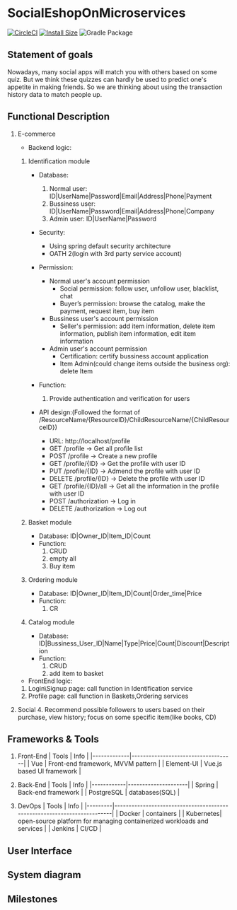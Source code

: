 # SocialEshopOnMicroservices
[![CircleCI](https://circleci.com/gh/vercel/micro/tree/master.svg?style=shield)](https://circleci.com/gh/vercel/micro/tree/master)
[![Install Size](https://packagephobia.now.sh/badge?p=micro)](https://packagephobia.now.sh/result?p=micro)
![Gradle Package](https://github.com/ycpi/SocialEshopOnMicroservices/workflows/Gradle%20Package/badge.svg)

## Statement of goals
Nowadays, many social apps will match you with others based on some quiz. But we think these quizzes can hardly be used to predict one's appetite in making friends. So we are thinking about using the transaction history data to match people up. 

## Functional Description
1. E-commerce
   	- Backend logic: 
	1. Identification module
		- Database: 
            1. Normal user: ID|UserName|Password|Email|Address|Phone|Payment
            2. Bussiness user: ID|UserName|Password|Email|Address|Phone|Company
            3. Admin user: ID|UserName|Password
		
		- Security:
  		    - Using spring default security architecture
  		    - OATH 2(login with 3rd party service account)
        
		- Permission:
    		- Normal user's account permission
    			- Social permission: follow user, unfollow user, blacklist, chat
    			- Buyer’s permission: browse the catalog, make the payment, request item, buy item
    		- Bussiness user's account permission
        		- Seller's permission: add item information, delete item information, publish item information, edit item information
    		- Admin user's account permission
        		- Certification: certify bussiness account application
    			- Item Admin(could change items outside the business org): delete Item
  			 
     	- Function:
			1. Provide authentication and verification for users 
   
      	- API design:(Followed the format of /ResourceName/{ResourceID}/ChildResourceName/{ChildResourceID})
      		- URL: http://localhost/profile
      		- GET /profile -> Get all profile list
      		- POST /profile ->  Create a new profile
      		- GET /profile/{ID} -> Get the profile with user ID 
      		- PUT /profile/{ID} -> Admend the profile with user ID
      		- DELETE /profile/{ID} -> Delete the profile with user ID 
      		- GET /profile/{ID}/all -> Get all the information in the profile with user ID 
      		- POST /authorization -> Log in
      		- DELETE /authorization -> Log out
					 
    1. Basket module
        - Database:
			ID|Owner_ID|Item_ID|Count
		- Function:
			1. CRUD 
			2. empty all
			3. Buy item

	2. Ordering module
		- Database:
			ID|Owner_ID|Item_ID|Count|Order_time|Price
		- Function:
			1. CR 

    4. Catalog module
		- Database:
			ID|Bussiness_User_ID|Name|Type|Price|Count|Discount|Description
		- Function:
			1. CRUD
			2. add item to basket 
   
   - FrontEnd logic:
	1. Login\Signup page:
		call function in Identification service
	3. Profile page:
		call function in Baskets,Ordering services

2. Social
	4. Recommend possible followers to users based on their purchase, view history; focus on some specific item(like books, CD)

## Frameworks & Tools
1. Front-End
	| Tools       | Info                               |
	|-------------|------------------------------------|
	| Vue         | Front\-end framework, MVVM pattern |
	| Element\-UI | Vue\.js based UI framework         |

2. Back-End
	| Tools      | Info                |
	|------------|---------------------|
	| Spring     | Back\-end framework |
	| PostgreSQL | databases\(SQL\)    |

3. DevOps
	| Tools   | Info                                                                    |
	|---------|-------------------------------------------------------------------------|
	| Docker  | containers                                                              |
	| Kubernetes| open\-source platform for managing containerized workloads and services |
	| Jenkins | CI/CD                                                                   |

## User Interface

## System diagram

## Milestones

